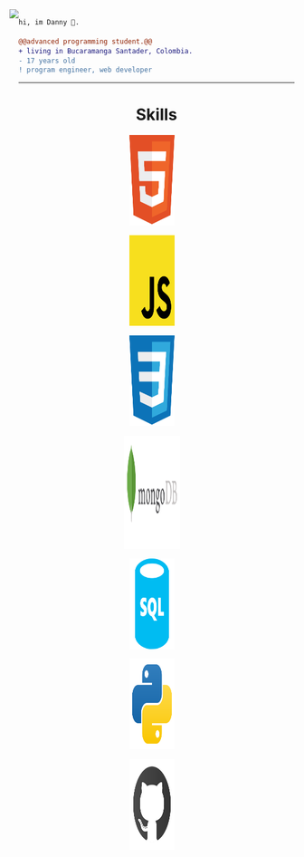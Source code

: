 <img align="left" height="200" src="https://media.giphy.com/media/ao9DUiTKH60XS/giphy.gif"/>

```diff
hi, im Danny 🔮.

@@advanced programming student.@@
+ living in Bucaramanga Santader, Colombia.
- 17 years old
! program engineer, web developer
```
------

<h1 align="center">Skills</h1>

<p>
<div align="center">
  <img width="80" height="160" src="./imgs/descarga (1).svg">
  <p></p>
  <img width="80" height="160" src="./imgs/descarga.svg">
  <p></p>
  <img width="80" height="160" src="./imgs/descarga (2).svg">
  <p></p>
  <img width="100" height="200" src="./imgs/mongodb.svg">
  <p></p>
  <img width="80" height="160" src="./imgs/sql.svg">
  <p></p>
  <img width="80" height="160" src="./imgs/python-.svg">
  <p></p>
  <img width="80" height="160" src="./imgs/github.svg">
</div>
</p>
